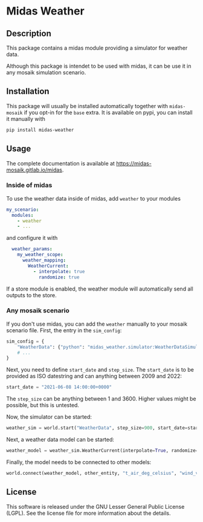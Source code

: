 # Midas Weather

## Description

This package contains a midas module providing a simulator for weather data.

Although this package is intendet to be used with midas, it can be use it in any mosaik simulation scenario.

## Installation

This package will usually be installed automatically together with `midas-mosaik` if you opt-in for the `base` extra.
It is available on pypi, you can install it manually with 

```bash
pip install midas-weather
```

## Usage

The complete documentation is available at https://midas-mosaik.gitlab.io/midas.

### Inside of midas

To use the weather data inside of midas, add `weather` to your modules

```yaml
my_scenario:
  modules:
    - weather
    - ...
```

and configure it with

```yaml
  weather_params:
    my_weather_scope:
      weather_mapping:
        WeatherCurrent:
          - interpolate: true
            randomize: true
```

If a store module is enabled, the weather module will automatically send all outputs to the store.


### Any mosaik scenario

If you don't use midas, you can add the `weather` manually to your mosaik scenario file.
First, the entry in the `sim_config`:

```python
sim_config = {
    "WeatherData": {"python": "midas_weather.simulator:WeatherDataSimulator"},
    # ...
}
```

Next, you need to define `start_date` and `step_size`.
The `start_date` is to be provided as ISO datestring and can anything between 2009 and 2022:

```python
start_date = "2021-06-08 14:00:00+0000"
```

The `step_size` can be anything between 1 and 3600. 
Higher values might be possible, but this is untested.

Now, the simulator can be started:

```python
weather_sim = world.start("WeatherData", step_size=900, start_date=start_date)
```

Next, a weather data model can be started:

```python
weather_model = weather_sim.WeatherCurrent(interpolate=True, randomize=True)

```

Finally, the model needs to be connected to other models:

```python
world.connect(weather_model, other_entity, "t_air_deg_celsius", "wind_v_m_per_s")
```

## License

This software is released under the GNU Lesser General Public License (LGPL). 
See the license file for more information about the details.